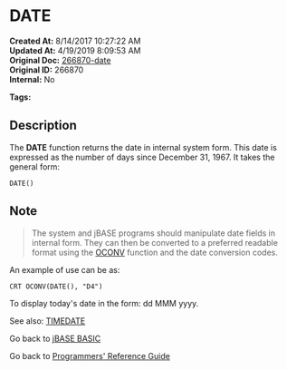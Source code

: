 # DATE

**Created At:** 8/14/2017 10:27:22 AM  
**Updated At:** 4/19/2019 8:09:53 AM  
**Original Doc:** [266870-date](https://docs.jbase.com/36868-jbase-basic/266870-date)  
**Original ID:** 266870  
**Internal:** No  

**Tags:**
<badge text='today format' vertical='middle' />
<badge text='today' vertical='middle' />

## Description

The **DATE** function returns the date in internal system form. This date is expressed as the number of days since December 31, 1967. It takes the general form:

```
DATE()
```

## Note

> The system and jBASE programs should manipulate date fields in internal form. They can then be converted to a preferred readable format using the [OCONV](./../oconv) function and the date conversion codes.

An example of use can be as:

```
CRT OCONV(DATE(), "D4")
```

To display today's date in the form: dd MMM yyyy.

See also: [TIMEDATE](./../timedate)

Go back to [jBASE BASIC](./../README.md)

Go back to [Programmers' Reference Guide](./../../reference-guides/jbc/README.md)

